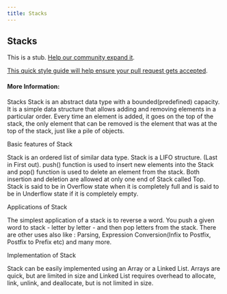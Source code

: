```yaml
---
title: Stacks
---
```

## Stacks

This is a stub. <a href='https://github.com/freecodecamp/guides/tree/master/src/pages/computer-science/data-structures/stacks/index.md' target='_blank' rel='nofollow'>Help our community expand it</a>.

<a href='https://github.com/freecodecamp/guides/blob/master/README.md' target='_blank' rel='nofollow'>This quick style guide will help ensure your pull request gets accepted</a>.

<!-- The article goes here, in GitHub-flavored Markdown. Feel free to add YouTube videos, images, and CodePen/JSBin embeds  -->

#### More Information:
<!-- Please add any articles you think might be helpful to read before writing the article -->


Stacks
Stack is an abstract data type with a bounded(predefined) capacity. It is a simple data structure that allows adding and removing elements in a particular order. Every time an element is added, it goes on the top of the stack, the only element that can be removed is the element that was at the top of the stack, just like a pile of objects.

Basic features of Stack

Stack is an ordered list of similar data type.
Stack is a LIFO structure. (Last in First out).
push() function is used to insert new elements into the Stack and pop() function is used to delete an element from the stack. Both insertion and deletion are allowed at only one end of Stack called Top.
Stack is said to be in Overflow state when it is completely full and is said to be in Underflow state if it is completely empty.

Applications of Stack

The simplest application of a stack is to reverse a word. You push a given word to stack - letter by letter - and then pop letters from the stack.
There are other uses also like : Parsing, Expression Conversion(Infix to Postfix, Postfix to Prefix etc) and many more.

Implementation of Stack

Stack can be easily implemented using an Array or a Linked List. Arrays are quick, but are limited in size and Linked List requires overhead to allocate, link, unlink, and deallocate, but is not limited in size.

